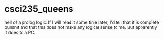 # csci235_queens

hell of a prolog logic. If I will read it some time later, I'd tell that it is complete bullshit and that this does not make any logical sense to me.
But apparently it does to a PC.
